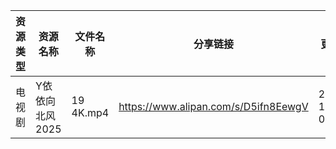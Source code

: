 | 资源类型 | 资源名称       | 文件名称      | 分享链接                                 | 更新时间                |
| ---- | ---------- | --------- | ------------------------------------ | ------------------- |
| 电视剧  | Y依依向北风2025 | 19 4K.mp4 | https://www.alipan.com/s/D5ifn8EewgV | 2025-10-29 08:04:07 |
